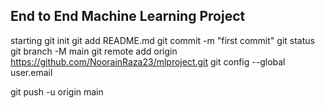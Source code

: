 ## End to End Machine Learning Project
starting
git init
git add README.md
git commit -m "first commit"
git status
git branch -M main
git remote add origin https://github.com/NoorainRaza23/mlproject.git
git config --global user.email 

git push -u origin main